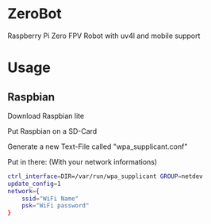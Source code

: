 # ZeroBot
Raspberry Pi Zero FPV Robot with uv4l and mobile support

# Usage

## Raspbian
Download Raspbian lite

Put Raspbian on a SD-Card

Generate a new Text-File called "wpa_supplicant.conf"

Put in there: (With your network informations)
```bash
ctrl_interface=DIR=/var/run/wpa_supplicant GROUP=netdev
update_config=1
network={
	ssid="WiFi Name"
	psk="WiFi password"
}
```
